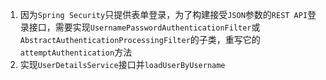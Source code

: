 1. 因为`Spring Security`只提供表单登录，为了构建接受`JSON`参数的`REST API`登录接口，需要实现`UsernamePasswordAuthenticationFilter`或`AbstractAuthenticationProcessingFilter`的子类，重写它的 `attemptAuthentication`方法
2. 实现`UserDetailsService`接口并`loadUserByUsername`
<!--stackedit_data:
eyJoaXN0b3J5IjpbLTE5MTIxNzQ2MCwtMTgyOTg3MTY4LC02OT
g5NTI4NDYsNjA2MTUzMTJdfQ==
-->